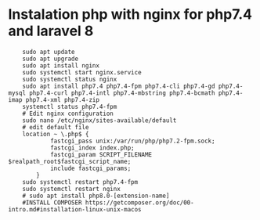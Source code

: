 # Instalation php with nginx for php7.4 and laravel 8

        sudo apt update
        sudo apt upgrade
        sudo apt install nginx
        sudo systemctl start nginx.service
        sudo systemctl status nginx
        sudo apt install php7.4 php7.4-fpm php7.4-cli php7.4-gd php7.4-mysql php7.4-curl php7.4-intl php7.4-mbstring php7.4-bcmath php7.4-imap php7.4-xml php7.4-zip
        systemctl status php7.4-fpm
        # Edit nginx configuration 
        sudo nano /etc/nginx/sites-available/default
        # edit default file
        location ~ \.php$ {
                fastcgi_pass unix:/var/run/php/php7.2-fpm.sock;
                fastcgi_index index.php;
                fastcgi_param SCRIPT_FILENAME $realpath_root$fastcgi_script_name;
                include fastcgi_params;
            }
        sudo systemctl restart php7.4-fpm
        sudo systemctl restart nginx
        # sudo apt install php8.0-[extension-name]
        #INSTALL COMPOSER https://getcomposer.org/doc/00-intro.md#installation-linux-unix-macos
